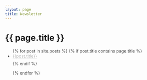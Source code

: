 ```yaml
---
layout: page
title: Newsletter
---
```


<!-- <div id="archives">
{% for tag in site.tags %}
    {% capture tag_name %}{{ tag | first }}{% endcapture %}
    <p></p>
    <a href="{{ site.baseurl }}/tag/{{tag_name| slugify}}"  class="tag-head">{{ tag_name }}
{% endfor %}


<!-- Begin List Posts
================================================== -->

<h1 class="page-title">{{ page.title }}</h1>

<section class="recent-posts">
<div class="row listrecent">
<ul style="color: #515151; padding-left:25px">
{% for post in site.posts %}
{% if post.title contains page.title %}
    <li style="margin-bottom:0.5rem">
    <a style="color: #B2B2B2" href="{{post.url}}">{{post.title}}</a>
    </li>
{% endif %}    

{% endfor %}
</ul>
</div>
</section>
